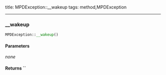 title: MPDException::__wakeup
tags: method,MPDException

---

<div class="method">
<h3 class="method-name">__wakeup</h3>
<p></p>

```php
MPDException::__wakeup()
```

#### Parameters

*none*


#### Returns ``



</div>